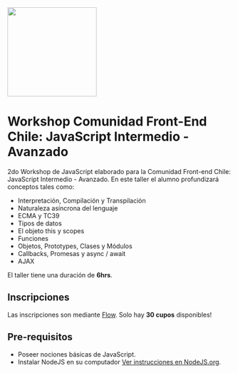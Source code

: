 <img src="https://s3-us-west-2.amazonaws.com/nicoavila/front-end-chile-logo.png" width="200">

# Workshop Comunidad Front-End Chile: JavaScript Intermedio - Avanzado
2do Workshop de JavaScript elaborado para la Comunidad Front-end Chile: JavaScript Intermedio - Avanzado. En este taller el alumno profundizará conceptos tales como:

* Interpretación, Compilación y Transpilación
* Naturaleza asíncrona del lenguaje
* ECMA y TC39
* Tipos de datos
* El objeto this y scopes
* Funciones
* Objetos, Prototypes, Clases y Módulos
* Callbacks, Promesas y async / await
* AJAX

El taller tiene una duración de **6hrs**.

## Inscripciones
Las inscripciones son mediante [Flow](https://www.flow.cl/app/web/pagarBtnPago.php?token=gtu8xcm). Solo hay **30 cupos** disponibles!

## Pre-requisitos

* Poseer nociones básicas de JavaScript.
* Instalar NodeJS en su computador [Ver instrucciones en NodeJS.org](https://nodejs.org/en/).